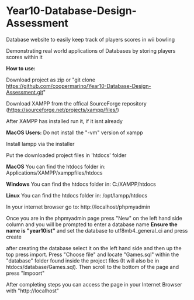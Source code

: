 # Year10-Database-Design-Assessment

Database website to easily keep track of players scores in wii bowling

Demonstrating real world applications of Databases by storing players scores within it

**How to use:**

Download project as zip or "git clone https://github.com/coopermarino/Year10-Database-Design-Assessment.git"

Download XAMPP from the offical SourceForge repository (https://sourceforge.net/projects/xampp/files/)

After XAMPP has installed run it, if it isnt already

**MacOS Users:**
Do not install the "-vm" version of xampp

Install lampp via the installer

Put the downloaded project files in 'htdocs' folder

**MacOS**
You can find the htdocs folder in:
  Applications/XAMPP/xamppfiles/htdocs
  
**Windows**
You can find the htdocs folder in:
  C:/XAMPP/htdocs
  
**Linux**
You can find the htdocs folder in:
  /opt/lampp/htdocs


In your internet browser go to:
  http://localhost/phpmyadmin
  
Once you are in the phpmyadmin page press "New" on the left hand side column and you will be prompted to enter a database name **Ensure the name is "year10ist"** and set the database to utf8mb4_general_ci and press create

after creating the database select it on the left hand side and then up the top press import. Press "Choose file" and locate "Games.sql" within the "database" folder found inside the project files (It will also be in htdocs/database/Games.sql). Then scroll to the bottom of the page and press "Impoort"

After completing steps you can access the page in your Internet Browser with "http://localhost"
